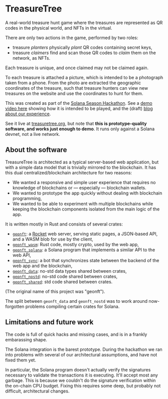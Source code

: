 # TreasureTree

A real-world treasure hunt game where the treasures are
represented as QR codes in the physical world,
and NFTs in the virtual.

There are only two actions in the game,
performed by two roles:

- treasure _planters_ physically _plant_ QR codes containing secret keys,
- treasure _claimers_ find and scan those QR codes to _claim_ them on the network, as NFTs.

Each treasure is unique,
and once claimed may not be claimed again.

To each treasure is attached a picture,
which is intended to be a photograph taken from a phone.
From the photo are extracted the geographic coordinates of the treasure,
such that treasure hunters can view new treasures on the website
and use the coordinates to hunt for them.

This was created as part of the [Solana Season Hackathon][ssh].
See a [demo video here][vid] showing how it is intended to be played,
and the (draft) [blog about our experience][blog].

[ssh]: https://github.com/solana-labs/solana-season
[vid]: https://youtu.be/uc2MUdDo4xs
[blog]: solana-hackathon.md

See it live at [treasuretree.org],
but note that
**this is prototype-quality software,
and works just enough to demo**.
It runs only against a Solana devnet,
not a live network.

[treasuretree.org]: https://treasuretree.org


## About the software

TreasureTree is architected as a typical server-based web application,
but with a simple data model that is trivially mirrored to the blockchain.
It has this dual centralized/blockchain architecture for two reasons:

- We wanted a responsive and simple user experience that requires no knowledge
  of blockchains or &mdash; especially &mdash; blockchain wallets.
- We wanted to prototype the app quickly without dealing with blockchain programming,
- We wanted to be able to experiment with multiple blockchains while keeping the blockchain
  components isolated from the main logic of the app.

It is written mostly in Rust and consists of several crates:

- [`geonft`]: a [Rocket] web server, serving static pages, a JSON-based API,
  and a WASM blob for use by the client,
- [`geonft_wasm`]: Rust code, mostly crypto, used by the web app,
- [`geonft_solana`]: a Solana program that implements a similar API
  to the web API,
- [`geonft_sync`]: a bot that synchronizes state between the backend of
  the web app and the blockchain,
- [`geonft_data`]: no-std data types shared between crates,
- [`geonft_nostd`]: no-std code shared between crates,
- [`geonft_shared`]: std code shared between crates.

(The original name of this project was "geonft").

The split between `geonft_data` and `geonft_nostd` was to work around
now-forgotten problems compiling certain crates for Solana.

[Rocket]: https://rocket.rs

[`geonft`]: src/geonft
[`geonft_wasm`]: src/geonft_wasm
[`geonft_solana`]: src/geonft_solana
[`geonft_sync`]: src/geonft_sync
[`geonft_data`]: src/geonft_data
[`geonft_nostd`]: src/geonft_nostd
[`geonft_shared`]: src/geonft_shared


## Limitations and future work

The code is full of quick hacks and missing cases,
and is in a frankly embarassing shape.

The Solana integration is the barest prototype.
During the hackathon we ran into problems with several of our
architectural assumptions,
and have not fixed them yet.

In particular,
the Solana program doesn't actually verify the signatures
necessary to validate the transactions it is executing.
It'll accept most any garbage.
This is because we couldn't do the signature verification
within the on-chain CPU budget.
Fixing this requires some deep,
but probably not difficult,
architectural changes.
